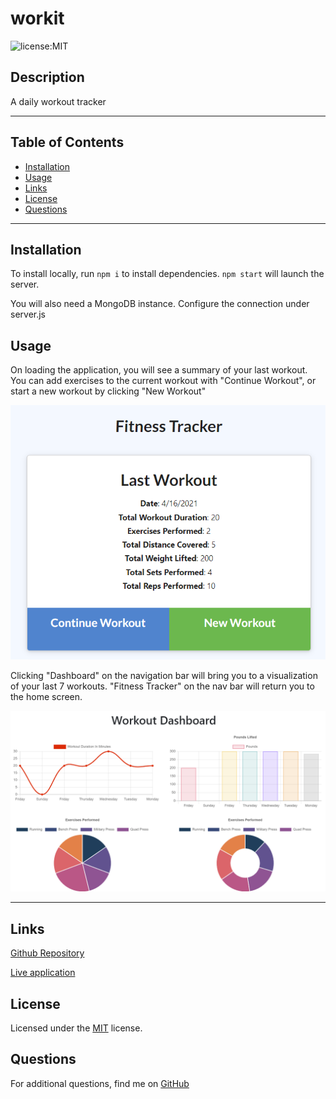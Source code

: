 # workit

![license:MIT](https://img.shields.io/badge/license-MIT-green)

## Description

A daily workout tracker

-----

## Table of Contents

* [Installation](#installation)
* [Usage](#usage)
* [Links](#Links)
* [License](#license)
* [Questions](#questions)


-----

## Installation

To install locally, run ``npm i`` to install dependencies. ``npm start`` will launch the server.

You will also need a MongoDB instance. Configure the connection under server.js



## Usage

On loading the application, you will see a summary of your last workout. You can add exercises to the current workout with "Continue Workout", or start a new workout by clicking "New Workout"

![Home page](./assets/workit-homepage.png)



Clicking "Dashboard" on the navigation bar will bring you to a visualization of your last 7 workouts. "Fitness Tracker" on the nav bar will return you to the home screen.

![Visualization](./assets/workit-visual.png)

-----



## Links



[Github Repository](https://github.com/Athear/workit)

[Live application](https://workit-athear.herokuapp.com/)



  ## License

  Licensed under the [MIT](https://spdx.org/licenses/MIT.html) license.



## Questions

For additional questions, find me on [GitHub](https://github.com/Athear)

